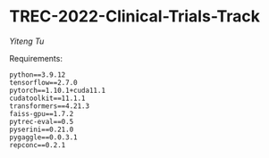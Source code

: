 # TREC-2022-Clinical-Trials-Track
*Yiteng Tu*

Requirements:
```
python==3.9.12
tensorflow==2.7.0
pytorch==1.10.1+cuda11.1
cudatoolkit==11.1.1
transformers==4.21.3
faiss-gpu==1.7.2
pytrec-eval==0.5
pyserini==0.21.0
pygaggle==0.0.3.1
repconc==0.2.1
```